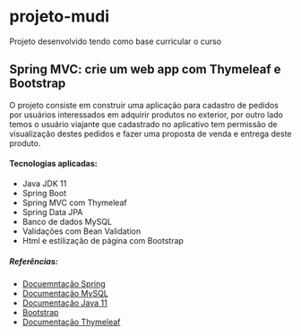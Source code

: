 # projeto-mudi

Projeto desenvolvido tendo como base curricular o curso
## Spring MVC: crie um web app com Thymeleaf e Bootstrap
O projeto consiste em construir uma aplicação para cadastro de pedidos por usuários interessados em adquirir produtos no exterior, por outro lado temos o usuário viajante que cadastrado no aplicativo tem permissão de visualização destes pedidos e fazer uma proposta de venda e entrega deste produto. 

#### Tecnologias aplicadas:
- Java JDK 11
- Spring Boot
- Spring MVC com Thymeleaf
- Spring Data JPA
- Banco de dados MySQL
- Validações com Bean Validation
- Html e estilização de página com Bootstrap

##### Referências:
- [Docuemntação Spring](https://spring.io/projects)
- [Documentação MySQL](https://dev.mysql.com/doc/)
- [Documentação Java 11](https://docs.oracle.com/en/java/javase/11/)
- [Bootstrap](https://getbootstrap.com/docs/5.1/getting-started/introduction/)
- [Documentação Thymeleaf](https://www.thymeleaf.org/doc/tutorials/3.1/usingthymeleaf.html)

